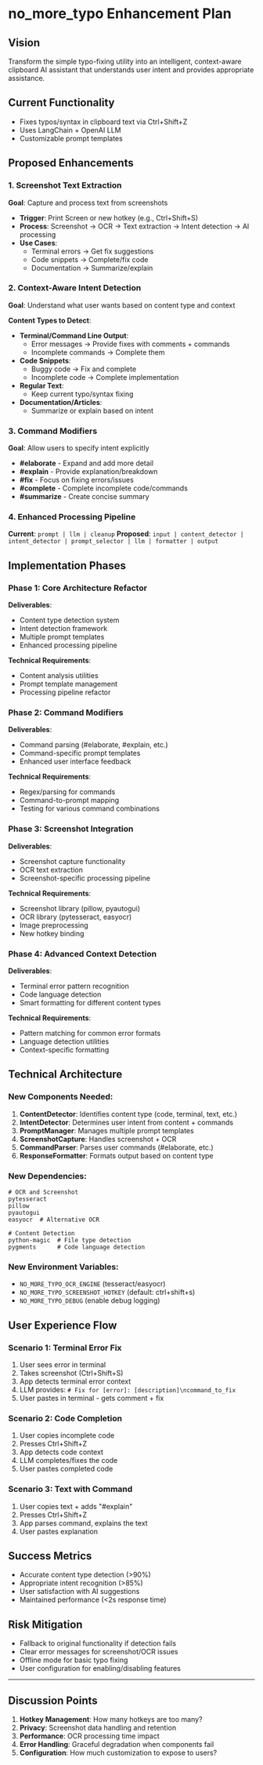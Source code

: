 # no_more_typo Enhancement Plan

## Vision
Transform the simple typo-fixing utility into an intelligent, context-aware clipboard AI assistant that understands user intent and provides appropriate assistance.

## Current Functionality
- Fixes typos/syntax in clipboard text via Ctrl+Shift+Z
- Uses LangChain + OpenAI LLM
- Customizable prompt templates

## Proposed Enhancements

### 1. Screenshot Text Extraction
**Goal**: Capture and process text from screenshots
- **Trigger**: Print Screen or new hotkey (e.g., Ctrl+Shift+S)
- **Process**: Screenshot → OCR → Text extraction → Intent detection → AI processing
- **Use Cases**:
  - Terminal errors → Get fix suggestions
  - Code snippets → Complete/fix code
  - Documentation → Summarize/explain

### 2. Context-Aware Intent Detection
**Goal**: Understand what user wants based on content type and context

**Content Types to Detect**:
- **Terminal/Command Line Output**:
  - Error messages → Provide fixes with comments + commands
  - Incomplete commands → Complete them
- **Code Snippets**:
  - Buggy code → Fix and complete
  - Incomplete code → Complete implementation
- **Regular Text**:
  - Keep current typo/syntax fixing
- **Documentation/Articles**:
  - Summarize or explain based on intent

### 3. Command Modifiers
**Goal**: Allow users to specify intent explicitly
- **#elaborate** - Expand and add more detail
- **#explain** - Provide explanation/breakdown
- **#fix** - Focus on fixing errors/issues
- **#complete** - Complete incomplete code/commands
- **#summarize** - Create concise summary

### 4. Enhanced Processing Pipeline
**Current**: `prompt | llm | cleanup`
**Proposed**: `input | content_detector | intent_detector | prompt_selector | llm | formatter | output`

## Implementation Phases

### Phase 1: Core Architecture Refactor
**Deliverables**:
- Content type detection system
- Intent detection framework
- Multiple prompt templates
- Enhanced processing pipeline

**Technical Requirements**:
- Content analysis utilities
- Prompt template management
- Processing pipeline refactor

### Phase 2: Command Modifiers
**Deliverables**:
- Command parsing (#elaborate, #explain, etc.)
- Command-specific prompt templates
- Enhanced user interface feedback

**Technical Requirements**:
- Regex/parsing for commands
- Command-to-prompt mapping
- Testing for various command combinations

### Phase 3: Screenshot Integration
**Deliverables**:
- Screenshot capture functionality
- OCR text extraction
- Screenshot-specific processing pipeline

**Technical Requirements**:
- Screenshot library (pillow, pyautogui)
- OCR library (pytesseract, easyocr)
- Image preprocessing
- New hotkey binding

### Phase 4: Advanced Context Detection
**Deliverables**:
- Terminal error pattern recognition
- Code language detection
- Smart formatting for different content types

**Technical Requirements**:
- Pattern matching for common error formats
- Language detection utilities
- Context-specific formatting

## Technical Architecture

### New Components Needed:
1. **ContentDetector**: Identifies content type (code, terminal, text, etc.)
2. **IntentDetector**: Determines user intent from content + commands
3. **PromptManager**: Manages multiple prompt templates
4. **ScreenshotCapture**: Handles screenshot + OCR
5. **CommandParser**: Parses user commands (#elaborate, etc.)
6. **ResponseFormatter**: Formats output based on content type

### New Dependencies:
```
# OCR and Screenshot
pytesseract
pillow
pyautogui
easyocr  # Alternative OCR

# Content Detection
python-magic  # File type detection
pygments      # Code language detection
```

### New Environment Variables:
- `NO_MORE_TYPO_OCR_ENGINE` (tesseract/easyocr)
- `NO_MORE_TYPO_SCREENSHOT_HOTKEY` (default: ctrl+shift+s)
- `NO_MORE_TYPO_DEBUG` (enable debug logging)

## User Experience Flow

### Scenario 1: Terminal Error Fix
1. User sees error in terminal
2. Takes screenshot (Ctrl+Shift+S)
3. App detects terminal error context
4. LLM provides: `# Fix for [error]: [description]\ncommand_to_fix`
5. User pastes in terminal - gets comment + fix

### Scenario 2: Code Completion
1. User copies incomplete code
2. Presses Ctrl+Shift+Z
3. App detects code context
4. LLM completes/fixes the code
5. User pastes completed code

### Scenario 3: Text with Command
1. User copies text + adds "#explain"
2. Presses Ctrl+Shift+Z
3. App parses command, explains the text
4. User pastes explanation

## Success Metrics
- Accurate content type detection (>90%)
- Appropriate intent recognition (>85%)
- User satisfaction with AI suggestions
- Maintained performance (<2s response time)

## Risk Mitigation
- Fallback to original functionality if detection fails
- Clear error messages for screenshot/OCR issues
- Offline mode for basic typo fixing
- User configuration for enabling/disabling features

---

## Discussion Points
1. **Hotkey Management**: How many hotkeys are too many?
2. **Privacy**: Screenshot data handling and retention
3. **Performance**: OCR processing time impact
4. **Error Handling**: Graceful degradation when components fail
5. **Configuration**: How much customization to expose to users?
